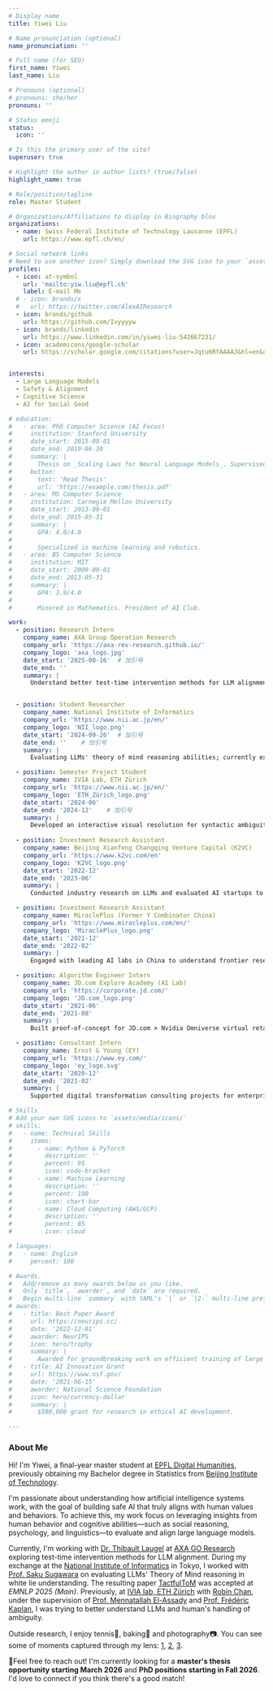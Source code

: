 ```yaml
---
# Display name
title: Yiwei Liu

# Name pronunciation (optional)
name_pronunciation: ''

# Full name (for SEO)
first_name: Yiwei
last_name: Liu

# Pronouns (optional)
# pronouns: she/her
pronouns: ''

# Status emoji
status:
  icon: ''

# Is this the primary user of the site?
superuser: true

# Highlight the author in author lists? (true/false)
highlight_name: true

# Role/position/tagline
role: Master Student

# Organizations/Affiliations to display in Biography blox
organizations:
  - name: Swiss Federal Institute of Technology Lausanne (EPFL)
    url: https://www.epfl.ch/en/

# Social network links
# Need to use another icon? Simply download the SVG icon to your `assets/media/icons/` folder.
profiles:
  - icon: at-symbol
    url: 'mailto:yiw.liu@epfl.ch'
    label: E-mail Me
  # - icon: brands/x
  #   url: https://twitter.com/AlexAIResearch
  - icon: brands/github
    url: https://github.com/Ivyyyyw
  - icon: brands/linkedin
    url: https://www.linkedin.com/in/yiwei-liu-542667231/
  - icon: academicons/google-scholar
    url: https://scholar.google.com/citations?user=Jqtu6RYAAAAJ&hl=en&oi=sra


interests:
  - Large Language Models
  - Safety & Alignment
  - Cognitive Science
  - AI for Social Good

# education:
#   - area: PhD Computer Science (AI Focus)
#     institution: Stanford University
#     date_start: 2015-09-01
#     date_end: 2019-06-30
#     summary: |
#       Thesis on _Scaling Laws for Neural Language Models_. Supervised by Prof. Andrew Ng. Published 5 papers in NeurIPS and ICML, with 2 best paper awards.
#     button:
#       text: 'Read Thesis'
#       url: 'https://example.com/thesis.pdf'
#   - area: MS Computer Science
#     institution: Carnegie Mellon University
#     date_start: 2013-09-01
#     date_end: 2015-05-31
#     summary: |
#       GPA: 4.0/4.0
#
#       Specialized in machine learning and robotics.
#   - area: BS Computer Science
#     institution: MIT
#     date_start: 2009-09-01
#     date_end: 2013-05-31
#     summary: |
#       GPA: 3.9/4.0
#
#       Minored in Mathematics. President of AI Club.

work:
  - position: Research Intern
    company_name: AXA Group Operation Research
    company_url: 'https://axa-rev-research.github.io/'
    company_logo: 'axa_logo.jpg'
    date_start: '2025-08-16'  # 加引号
    date_end: ''
    summary: |
      Understand better test-time intervention methods for LLM alignment using interpretability tools like PatchScopes.


  - position: Student Researcher
    company_name: National Institute of Informatics
    company_url: 'https://www.nii.ac.jp/en/'
    company_logo: 'NII_logo.png'
    date_start: '2024-09-26'  # 加引号
    date_end: ''    # 加引号
    summary: |
      Evaluating LLMs' theory of mind reasoning abilities; currently exploring pragmatic reasoning methods to improve LLMs' clarification-seeking in ambiguous contexts.

  - position: Semester Project Student
    company_name: IVIA Lab, ETH Zürich
    company_url: 'https://www.nii.ac.jp/en/'
    company_logo: 'ETH_Zürich_logo.png'
    date_start: '2024-06'
    date_end: '2024-12'    # 加引号
    summary: |
      Developed an interactive visual resolution for syntactic ambiguity interpretation.
  
  - position: Investment Research Assistant
    company_name: Beijing Xianfeng Changqing Venture Capital (K2VC)
    company_url: 'https://www.k2vc.com/en'
    company_logo: 'K2VC_logo.png'
    date_start: '2022-12'
    date_end: '2023-06'
    summary: |
      Conducted industry research on LLMs and evaluated AI startups to support investment decisions.

  - position: Investment Research Assistant
    company_name: MiraclePlus (Former Y Combinator China) 
    company_url: 'https://www.miracleplus.com/en/'
    company_logo: 'MiraclePlus_logo.png'
    date_start: '2021-12'
    date_end: '2022-02'
    summary: |
      Engaged with leading AI labs in China to understand frontier research directions.

  - position: Algorithm Engineer Intern
    company_name: JD.com Explore Academy (AI Lab)
    company_url: 'https://corporate.jd.com/'
    company_logo: 'JD.com_logo.png'
    date_start: '2021-06'
    date_end: '2021-08'
    summary: |
      Built proof-of-concept for JD.com × Nvidia Omniverse virtual retailer using eye-tracking and ML for shelf optimization.

  - position: Consultant Intern
    company_name: Ernst & Young (EY)
    company_url: 'https://www.ey.com/'
    company_logo: 'ey_logo.svg'
    date_start: '2020-12'
    date_end: '2021-02'
    summary: |
      Supported digital transformation consulting projects for enterprise clients.

# Skills
# Add your own SVG icons to `assets/media/icons/`
# skills:
#   - name: Technical Skills
#     items:
#       - name: Python & PyTorch
#         description: ''
#         percent: 95
#         icon: code-bracket
#       - name: Machine Learning
#         description: ''
#         percent: 100
#         icon: chart-bar
#       - name: Cloud Computing (AWS/GCP)
#         description: ''
#         percent: 85
#         icon: cloud

# languages:
#   - name: English
#     percent: 100

# Awards.
#   Add/remove as many awards below as you like.
#   Only `title`, `awarder`, and `date` are required.
#   Begin multi-line `summary` with YAML's `|` or `|2-` multi-line prefix and indent 2 spaces below.
# awards:
#   - title: Best Paper Award
#     url: https://neurips.cc/
#     date: '2022-12-01'
#     awarder: NeurIPS
#     icon: hero/trophy
#     summary: |
#       Awarded for groundbreaking work on efficient training of large models.
#   - title: AI Innovation Grant
#     url: https://www.nsf.gov/
#     date: '2021-06-15'
#     awarder: National Science Foundation
#     icon: hero/currency-dollar
#     summary: |
#       $500,000 grant for research in ethical AI development.

---
```



### About Me
Hi! I'm Yiwei, a final-year master student at [EPFL Digital Humanities](https://www.epfl.ch/schools/cdh/research-2/dhi/), previously obtaining my Bachelor degree in Statistics from [Beijing Institute of Technology](https://english.bit.edu.cn/).

I'm passionate about understanding how artificial intelligence systems work, with the goal of building safe AI that truly aligns with human values and behaviors. To achieve this, my work focus on leveraging insights from human behavior and cognitive abilities—such as social reasoning, psychology, and linguistics—to evaluate and align large language models.

Currently, I'm working with [Dr. Thibault Laugel](https://scholar.google.com/citations?user=GAKJBJYAAAAJ&hl=en) at [AXA GO Research](https://axa-rev-research.github.io/) exploring test-time intervention methods for LLM alignment. During my exchange at the [National Institute of Informatics](https://www.nii.ac.jp/en/) in Tokyo, I worked with [Prof. Saku Sugawara](https://penzant.net/) on evaluating LLMs' Theory of Mind reasoning in white lie understanding. The resulting paper [TactfulToM](https://arxiv.org/abs/2509.17054) was accepted at <em class="conference-name">EMNLP 2025 (Main)</em>. Previously, at [IVIA lab, ETH Zürich](https://ivia.ethz.ch/) with [Robin Chan](https://chanr0.github.io/), under the supervision of [Prof. Mennatallah El-Assady](https://el-assady.com/) and [Prof. Frédéric Kaplan](https://people.epfl.ch/frederic.kaplan?lang=en), I was trying to better understand LLMs and human's handling of ambiguity.

Outside research, I enjoy tennis🎾, baking🍰 and photography📷. You can see some of moments captured through my lens: [1](/uploads/photo1.jpg), [2](/uploads/photo2.jpg), [3](/uploads/photo3.jpg).

<div class="info-box">
<span class="info-icon">📢</span>Feel free to reach out! I'm currently looking for a <strong>master's thesis opportunity starting March 2026</strong> and <strong>PhD positions starting in Fall 2026</strong>. I'd love to connect if you think there's a good match!
</div>
